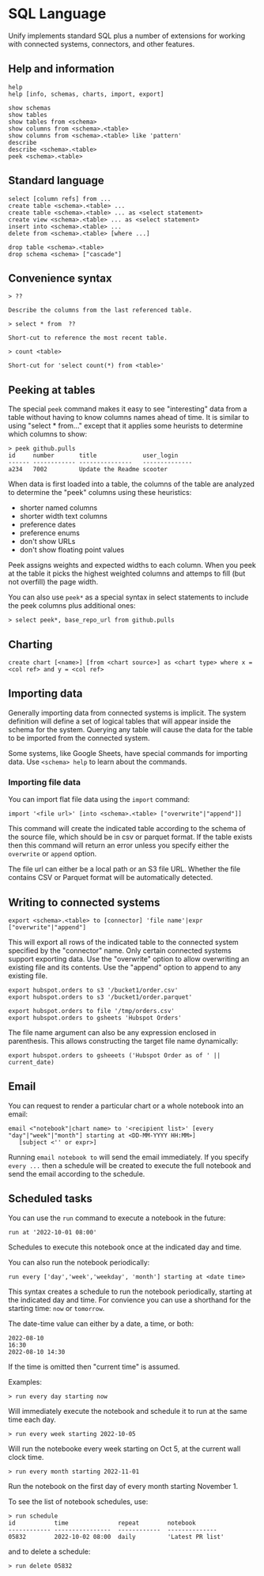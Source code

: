 # SQL Language

Unify implements standard SQL plus a number of extensions for working with connected
systems, connectors, and other features.

## Help and information
 
    help
    help [info, schemas, charts, import, export]

    show schemas
    show tables
    show tables from <schema>
    show columns from <schema>.<table>
    show columns from <schema>.<table> like 'pattern'
    describe 
    describe <schema>.<table>
    peek <schema>.<table>
    
## Standard language

    select [column refs] from ...
    create table <schema>.<table> ...
    create table <schema>.<table> ... as <select statement>
    create view <schema>.<table> ... as <select statement>
    insert into <schema>.<table> ...
    delete from <schema>.<table> [where ...]

    drop table <schema>.<table>
    drop schema <schema> ["cascade"]

## Convenience syntax

    > ??

    Describe the columns from the last referenced table.

    > select * from  ??

    Short-cut to reference the most recent table.

    > count <table>

    Short-cut for 'select count(*) from <table>'

## Peeking at tables

The special `peek` command makes it easy to see "interesting" data from a table without having
to know columns names ahead of time. It is similar to using "select * from..." except that
it applies some heurists to determine which columns to show:

    > peek github.pulls
    id     number       title             user_login
    ------ ------------ ---------------   --------------
    a234   7002         Update the Readme scooter

When data is first loaded into a table, the columns of the table are analyzed to determine
the "peek" columns using these heuristics:

- shorter named columns 
- shorter width text columns
- preference dates
- preference enums
- don't show URLs
- don't show floating point values

Peek assigns weights and expected widths to each column. When you peek at the table it
picks the highest weighted columns and attemps to fill (but not overfill) the page width.

You can also use `peek*` as a special syntax in select statements to include the peek
columns plus additional ones:

    > select peek*, base_repo_url from github.pulls

## Charting

    create chart [<name>] [from <chart source>] as <chart type> where x = <col ref> and y = <col ref>

## Importing data

Generally importing data from connected systems is implicit. The system definition will define a set of logical tables that will appear inside the schema for the system. Querying any table will cause the data for the table to be imported from the connected system.

Some systems, like Google Sheets, have special commands for importing data. Use `<schema> help` to learn about the commands.

### Importing file data

You can import flat file data using the `import` command:

    import '<file url>' [into <schema>.<table> ["overwrite"|"append"]]

This command will create the indicated table according to the schema of the source file, which should be in
csv or parquet format. If the table exists then this command will return an error unless
you specify either the `overwrite` or `append` option.

The file url can either be a local path or an S3 file URL. Whether the file contains CSV or Parquet
format will be automatically detected.

## Writing to connected systems

    export <schema>.<table> to [connector] 'file name'|expr ["overwrite"|"append"]

This will export all rows of the indicated table to the connected system specified by the "connector" name. Only certain connected systems support exporting data. Use the "overwrite" option to allow overwriting an existing file
and its contents. Use the "append" option to append to any existing file.

    export hubspot.orders to s3 '/bucket1/order.csv'
    export hubspot.orders to s3 '/bucket1/order.parquet'

    export hubspot.orders to file '/tmp/orders.csv'
    export hubspot.orders to gsheets 'Hubspot Orders'

The file name argument can also be any expression enclosed in parenthesis. This allows constructing
the target file name dynamically:

    export hubspot.orders to gsheeets ('Hubspot Order as of ' || current_date)

## Email

You can request to render a particular chart or a whole notebook into an email:

    email <"notebook"|chart name> to '<recipient list>' [every "day"|"week"|"month"] starting at <DD-MM-YYYY HH:MM>]
       [subject <'' or expr>]

Running `email notebook to` will send the email immediately. If you specify `every ...` then a schedule
will be created to execute the full notebook and send the email according to the schedule.

## Scheduled tasks

You can use the `run` command to execute a notebook in the future:

    run at '2022-10-01 08:00'

Schedules to execute this notebook once at the indicated day and time.

You can also run the notebook periodically:

    run every ['day','week','weekday', 'month'] starting at <date time>

This syntax creates a schedule to run the notebook periodically, starting at the
indicated day and time. For convience you can use a shorthand for the
starting time: `now` or `tomorrow`.

The date-time value can either by a date, a time, or both:

    2022-08-10
    16:30
    2022-08-10 14:30

If the time is omitted then "current time" is assumed.

Examples:

    > run every day starting now

Will immediately execute the notebook and schedule it to run at the same time each day.

    > run every week starting 2022-10-05

Will run the notebooke every week starting on Oct 5, at the current wall clock time.

    > run every month starting 2022-11-01

Run the notebook on the first day of every month starting November 1.

To see the list of notebook schedules, use:

    > run schedule
    id           time              repeat        notebook
    ------------ ----------------  ------------  --------------
    05832        2022-10-02 08:00  daily         'Latest PR list'

and to delete a schedule:

    > run delete 05832




